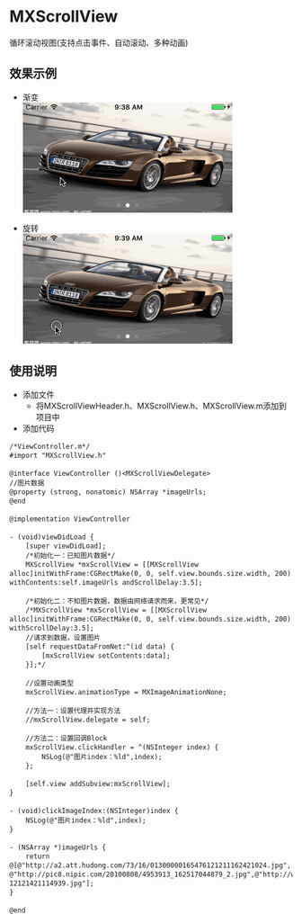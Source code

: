 # MXScrollView
循环滚动视图(支持点击事件、自动滚动、多种动画)
## 效果示例
* 渐变<br>
   ![渐变](https://github.com/iamhmx/MXScrollView/blob/master/MXScrollViewDemo/screenshots/fade.gif)

* 旋转<br>
   ![旋转](https://github.com/iamhmx/MXScrollView/blob/master/MXScrollViewDemo/screenshots/rotate.gif)
   <br>
## 使用说明
* 添加文件
    * 将MXScrollViewHeader.h、MXScrollView.h、MXScrollView.m添加到项目中
* 添加代码
```objc
/*ViewController.m*/
#import "MXScrollView.h"

@interface ViewController ()<MXScrollViewDelegate>
//图片数据
@property (strong, nonatomic) NSArray *imageUrls;
@end

@implementation ViewController

- (void)viewDidLoad {
    [super viewDidLoad];
    /*初始化一：已知图片数据*/
    MXScrollView *mxScrollView = [[MXScrollView alloc]initWithFrame:CGRectMake(0, 0, self.view.bounds.size.width, 200) withContents:self.imageUrls andScrollDelay:3.5];

    /*初始化二：不知图片数据，数据由网络请求而来，更常见*/
    /*MXScrollView *mxScrollView = [[MXScrollView alloc]initWithFrame:CGRectMake(0, 0, self.view.bounds.size.width, 200) withScrollDelay:3.5];
    //请求到数据，设置图片
    [self requestDataFromNet:^(id data) {
        [mxScrollView setContents:data];
    }];*/

    //设置动画类型
    mxScrollView.animationType = MXImageAnimationNone;

    //方法一：设置代理并实现方法
    //mxScrollView.delegate = self;

    //方法二：设置回调Block
    mxScrollView.clickHandler = ^(NSInteger index) {
        NSLog(@"图片index：%ld",index);
    };

    [self.view addSubview:mxScrollView];
}

- (void)clickImageIndex:(NSInteger)index {
    NSLog(@"图片index：%ld",index);
}

- (NSArray *)imageUrls {
    return @[@"http://a2.att.hudong.com/73/16/01300000165476121211162421024.jpg", @"http://pic8.nipic.com/20100808/4953913_162517044879_2.jpg",@"http://www.taopic.com/uploads/allimg/121214/267863-12121421114939.jpg"];
}

@end
```
